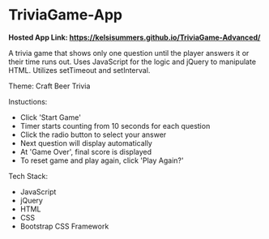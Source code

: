 # TriviaGame-App

<strong>Hosted App Link: https://kelsisummers.github.io/TriviaGame-Advanced/</strong>

A trivia game that shows only one question until the player answers it or their time runs out. Uses JavaScript for the logic and jQuery to manipulate HTML. Utilizes setTimeout and setInterval.

Theme: Craft Beer Trivia

Instuctions:
  - Click 'Start Game'
  - Timer starts counting from 10 seconds for each question
  - Click the radio button to select your answer
  - Next question will display automatically
  - At 'Game Over', final score is displayed
  - To reset game and play again, click 'Play Again?'
  
Tech Stack:
  - JavaScript
  - jQuery
  - HTML
  - CSS
  - Bootstrap CSS Framework
